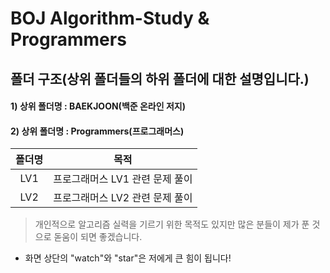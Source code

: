 # BOJ Algorithm-Study & Programmers

## 폴더 구조(상위 폴더들의 하위 폴더에 대한 설명입니다.)
#### 1) 상위 폴더명 : BAEKJOON(백준 온라인 저지)
#### 2) 상위 폴더명 : Programmers(프로그래머스)

|   폴더명   |                      목적                       |     
| :------: | :-----------------------------------------------:|
| LV1 |                프로그래머스 LV1 관련 문제 풀이          |
| LV2 |                프로그래머스 LV2 관련 문제 풀이          |


> 개인적으로 알고리즘 실력을 기르기 위한 목적도 있지만 많은 분들이 제가 푼 것으로 돋움이 되면 좋겠습니다.
- 화면 상단의 "watch"와 "star"은 저에게 큰 힘이 됩니다!

